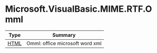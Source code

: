 ﻿
# Microsoft.VisualBasic.MIME.RTF.Omml

|Type|Summary|
|----|-------|
|<a href="#" onClick="load('/docs/Microsoft.VisualBasic.MIME.RTF.Omml/HTML.md')">HTML</a>|Omml: office microsoft word xml|


